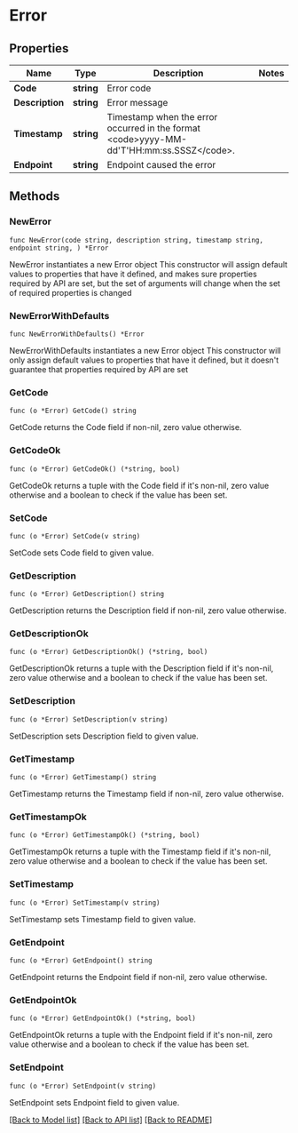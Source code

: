 # Error

## Properties

Name | Type | Description | Notes
------------ | ------------- | ------------- | -------------
**Code** | **string** | Error code | 
**Description** | **string** | Error message | 
**Timestamp** | **string** | Timestamp when the error occurred in the format &lt;code&gt;yyyy-MM-dd&#39;T&#39;HH:mm:ss.SSSZ&lt;/code&gt;. | 
**Endpoint** | **string** | Endpoint caused the error | 

## Methods

### NewError

`func NewError(code string, description string, timestamp string, endpoint string, ) *Error`

NewError instantiates a new Error object
This constructor will assign default values to properties that have it defined,
and makes sure properties required by API are set, but the set of arguments
will change when the set of required properties is changed

### NewErrorWithDefaults

`func NewErrorWithDefaults() *Error`

NewErrorWithDefaults instantiates a new Error object
This constructor will only assign default values to properties that have it defined,
but it doesn't guarantee that properties required by API are set

### GetCode

`func (o *Error) GetCode() string`

GetCode returns the Code field if non-nil, zero value otherwise.

### GetCodeOk

`func (o *Error) GetCodeOk() (*string, bool)`

GetCodeOk returns a tuple with the Code field if it's non-nil, zero value otherwise
and a boolean to check if the value has been set.

### SetCode

`func (o *Error) SetCode(v string)`

SetCode sets Code field to given value.


### GetDescription

`func (o *Error) GetDescription() string`

GetDescription returns the Description field if non-nil, zero value otherwise.

### GetDescriptionOk

`func (o *Error) GetDescriptionOk() (*string, bool)`

GetDescriptionOk returns a tuple with the Description field if it's non-nil, zero value otherwise
and a boolean to check if the value has been set.

### SetDescription

`func (o *Error) SetDescription(v string)`

SetDescription sets Description field to given value.


### GetTimestamp

`func (o *Error) GetTimestamp() string`

GetTimestamp returns the Timestamp field if non-nil, zero value otherwise.

### GetTimestampOk

`func (o *Error) GetTimestampOk() (*string, bool)`

GetTimestampOk returns a tuple with the Timestamp field if it's non-nil, zero value otherwise
and a boolean to check if the value has been set.

### SetTimestamp

`func (o *Error) SetTimestamp(v string)`

SetTimestamp sets Timestamp field to given value.


### GetEndpoint

`func (o *Error) GetEndpoint() string`

GetEndpoint returns the Endpoint field if non-nil, zero value otherwise.

### GetEndpointOk

`func (o *Error) GetEndpointOk() (*string, bool)`

GetEndpointOk returns a tuple with the Endpoint field if it's non-nil, zero value otherwise
and a boolean to check if the value has been set.

### SetEndpoint

`func (o *Error) SetEndpoint(v string)`

SetEndpoint sets Endpoint field to given value.



[[Back to Model list]](../README.md#documentation-for-models) [[Back to API list]](../README.md#documentation-for-api-endpoints) [[Back to README]](../README.md)


